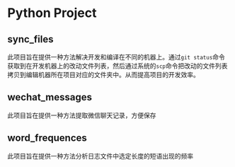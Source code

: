 # Python Project

## sync_files

此项目旨在提供一种方法解决开发和编译在不同的机器上。通过`git status`命令获取到在开发机器上的改动文件列表，然后通过系统的`scp`命令把改动的文件列表拷贝到编辑机器所在项目对应的文件夹中。从而提高项目的开发效率。

## wechat_messages

此项目旨在提供一种方法提取微信聊天记录，方便保存

## word_frequences

此项目旨在提供一种方法分析日志文件中选定长度的短语出现的频率